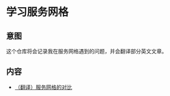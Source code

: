 # 学习服务网格

## 意图

这个仓库将会记录我在服务网格遇到的问题，并会翻译部分英文文章。

## 内容

- [（翻译）服务网格的对比](./blob/main/service-mesh-comparison.md)